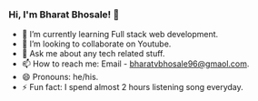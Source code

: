 ### Hi, I'm Bharat Bhosale! 👋

- 🌱 I’m currently learning Full stack web development.
- 👯 I’m looking to collaborate on Youtube.
- 💬 Ask me about any tech related stuff.
- 📫 How to reach me: Email - bharatvbhosale96@gmaol.com.
- 😄 Pronouns: he/his.
- ⚡ Fun fact: I spend almost 2 hours listening song everyday.

